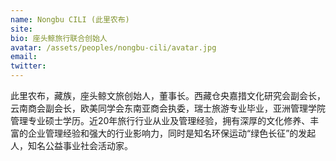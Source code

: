 ```yaml
---
name: Nongbu CILI (此里农布)
site: 
bio: 座头鲸旅行联合创始人
avatar: /assets/peoples/nongbu-cili/avatar.jpg
email: 
twitter: 
---
```


此里农布，藏族，座头鲸文旅创始人，董事长。西藏仓央嘉措文化研究会副会长，云南商会副会长，欧美同学会东南亚商会执委，瑞士旅游专业毕业，亚洲管理学院管理专业硕士学历。近20年旅行行业从业及管理经验，拥有深厚的文化修养、丰富的企业管理经验和强大的行业影响力，同时是知名环保运动“绿色长征”的发起人，知名公益事业社会活动家。
